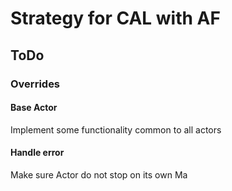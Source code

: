 
# Strategy for CAL with AF

## ToDo

### Overrides
#### Base Actor
Implement some functionality common to all actors

#### Handle error 
Make sure Actor do not stop on its own
Ma
